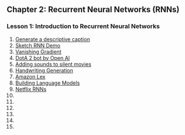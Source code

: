## Chapter 2: Recurrent Neural Networks (RNNs)

### Lesson 1: Introduction to Recurrent Neural Networks
1. [Generate a descriptive caption](https://github.com/yunjey/pytorch-tutorial/tree/master/tutorials/03-advanced/image_captioning)
2. [Sketch RNN Demo](https://magenta.tensorflow.org/assets/sketch_rnn_demo/index.html)
3. [Vanishing Gradient](https://en.wikipedia.org/wiki/Vanishing_gradient_problem)
4. [DotA 2 bot by Open AI]()
5. [Adding sounds to silent movies]()
6. [Handwriting Generation]()
7. [Amazon Lex]()
8. [Building Language Models]()
9. [Netflix RNNs](https://arxiv.org/pdf/1511.06939.pdf)
10. []()
11. []()
12. []()
13. []()
14. []()
15. []()
